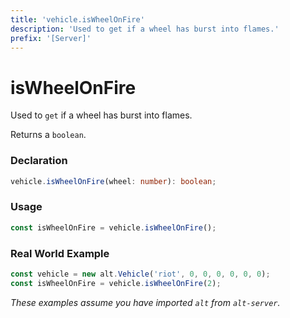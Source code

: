 ```yaml
---
title: 'vehicle.isWheelOnFire'
description: 'Used to get if a wheel has burst into flames.'
prefix: '[Server]'
---
```


# isWheelOnFire

Used to `get` if a wheel has burst into flames.

Returns a `boolean`.

### Declaration

```typescript
vehicle.isWheelOnFire(wheel: number): boolean;
```

### Usage

```js
const isWheelOnFire = vehicle.isWheelOnFire();
```

### Real World Example

```js
const vehicle = new alt.Vehicle('riot', 0, 0, 0, 0, 0, 0);
const isWheelOnFire = vehicle.isWheelOnFire(2);
```

_These examples assume you have imported `alt` from `alt-server`._